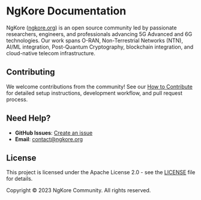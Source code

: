 # NgKore Documentation

NgKore ([ngkore.org](https://ngkore.org)) is an open source community led by passionate researchers, engineers, and professionals advancing 5G Advanced and 6G technologies. Our work spans O-RAN, Non-Terrestrial Networks (NTN), AI/ML integration, Post-Quantum Cryptography, blockchain integration, and cloud-native telecom infrastructure.

## Contributing

We welcome contributions from the community! See our [How to Contribute](how-to-contribute/) for detailed setup instructions, development workflow, and pull request process.

## Need Help?

- **GitHub Issues**: [Create an issue](https://github.com/ngkore/docs/issues/new)
- **Email**: contact@ngkore.org

## License

This project is licensed under the Apache License 2.0 - see the [LICENSE](https://github.com/ngkore/docs/blob/main/LICENSE) file for details.

Copyright © 2023 NgKore Community. All rights reserved.
